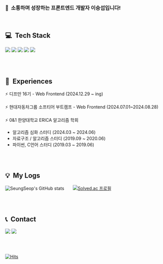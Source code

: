 

<div>
<h3>👋 &nbsp;소통하며 성장하는 프론트엔드 개발자 이승섭입니다! </h3><br/>
<h2> 💻&nbsp; Tech Stack </h2>
<img src="https://img.shields.io/badge/C%2B%2B-00599C?style=for-the-badge&logo=c%2B%2B&logoColor=white" />
<img src="https://img.shields.io/badge/JavaScript-F7DF1E?style=for-the-badge&logo=javascript&logoColor=black" />
<img src="https://img.shields.io/badge/TypeScript-3178C6?style=for-the-badge&logo=typescript&logoColor=white" />
<img src="https://img.shields.io/badge/React-20232A?style=for-the-badge&logo=react&logoColor=61DAFB" />
<img src="https://img.shields.io/badge/TailwindCSS-38B2AC?style=for-the-badge&logo=tailwind-css&logoColor=white" />

<br/><br/>
<h2> 🚀&nbsp; Experiences </h2>
<div>⚡️ 디프만 16기 - Web Frontend (2024.12.29 ~ ing)</div><br/>
<div>⚡️ 현대자동차그룹 소프티어 부트캠프 - Web Frontend (2024.07.01~2024.08.28)</div><br/>
<div>⚡️ 0&1 한양대학교 ERICA 알고리즘 학회</div>
<ul>
  <li>알고리즘 심화 스터디 (2024.03 ~ 2024.06)</li>
  <li>자료구조 / 알고리즘 스터디 (2019.09 ~ 2020.06)</li>
  <li>파이썬, C언어 스터디 (2019.03 ~ 2019.06)</li>
</ul>
<br/><br/>
<h2>💡 &nbsp;My Logs</h2>

![SeungSeop's GitHub stats](https://github-readme-stats.vercel.app/api?username=subsub-e&show_icons=true&theme=tokyonight)&nbsp;&nbsp;&nbsp;&nbsp;&nbsp;&nbsp;
[![Solved.ac
프로필](http://mazassumnida.wtf/api/generate_badge?boj=lss3623)](https://solved.ac/lss3623)

<br/><br/>
<h2> 📞 &nbsp;Contact  </h2>
<div>
    <img src="https://img.shields.io/badge/lcs3623@naver.com-03C75A?style=for-the-badge&logo=naver&logoColor=white" />
    <a href="https://velog.io/@lcs3623/posts" target="_blank">
    <img src="https://img.shields.io/badge/Velog-1EBC8F?style=for-the-badge&logo=velog&logoColor=white" />
    </a>
    
</div>

</div>

<!--
{*![Top Langs](https://github-readme-stats.vercel.app/api/top-langs/?username=anuraghazra&layout=compact)
-->
<br/><br/>

[![Hits](https://hits.seeyoufarm.com/api/count/incr/badge.svg?url=https%3A%2F%2Fgithub.com%2Fsubsub-e%2Fhit-counter&count_bg=%2379C83D&title_bg=%23555555&icon=&icon_color=%23E7E7E7&title=hits&edge_flat=false)](https://hits.seeyoufarm.com)
